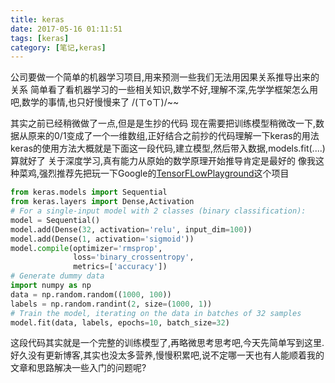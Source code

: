 ```yaml
---
title: keras
date: 2017-05-16 01:11:51
tags: [keras]
category: [笔记,keras]
---
```

公司要做一个简单的机器学习项目,用来预测一些我们无法用因果关系推导出来的关系
简单看了看机器学习的一些相关知识,数学不好,理解不深,先学学框架怎么用吧,数学的事情,也只好慢慢来了
/(ㄒoㄒ)/~~
<!--more-->
其实之前已经稍微做了一点,但是是生抄的代码
现在需要把训练模型稍微改一下,数据从原来的0/1变成了一个一维数组,正好结合之前抄的代码理解一下keras的用法
keras的使用方法大概就是下面这一段代码,建立模型,然后带入数据,models.fit(....)算就好了
关于深度学习,真有能力从原始的数学原理开始推导肯定是最好的
像我这种菜鸡,强烈推荐先把玩一下Google的[TensorFLowPlayground][TensorFLowPlayground]这个项目

```py
from keras.models import Sequential
from keras.layers import Dense,Activation
# For a single-input model with 2 classes (binary classification):
model = Sequential()
model.add(Dense(32, activation='relu', input_dim=100))
model.add(Dense(1, activation='sigmoid'))
model.compile(optimizer='rmsprop',
              loss='binary_crossentropy',
              metrics=['accuracy'])
# Generate dummy data
import numpy as np
data = np.random.random((1000, 100))
labels = np.random.randint(2, size=(1000, 1))
# Train the model, iterating on the data in batches of 32 samples
model.fit(data, labels, epochs=10, batch_size=32)
```

这段代码其实就是一个完整的训练模型了,再略微思考思考吧,今天先简单写到这里.
好久没有更新博客,其实也没太多营养,慢慢积累吧,说不定哪一天也有人能顺着我的文章和思路解决一些入门的问题呢?

[TensorFLowPlayground]: http://playground.tensorflow.org/ "TensorFlow playground"
